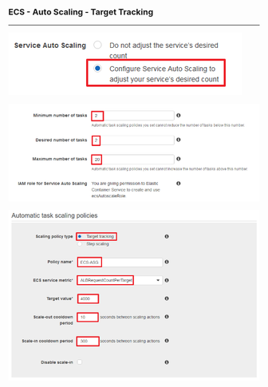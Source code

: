 ### ECS - Auto Scaling - Target Tracking
---
![Enable Service Auto Scaling](https://github.com/IlIllIlllIllll/AWS/raw/main/ECS/Auto%20Scaling/Target-Tracking/img/image-1.png)

![Setting Service Auto Scaling](https://github.com/IlIllIlllIllll/AWS/raw/main/ECS/Auto%20Scaling/Target-Tracking/img/image-2.png)

![Setting Service Auto Scaling](https://github.com/IlIllIlllIllll/AWS/raw/main/ECS/Auto%20Scaling/Target-Tracking/img/image-3.png)
